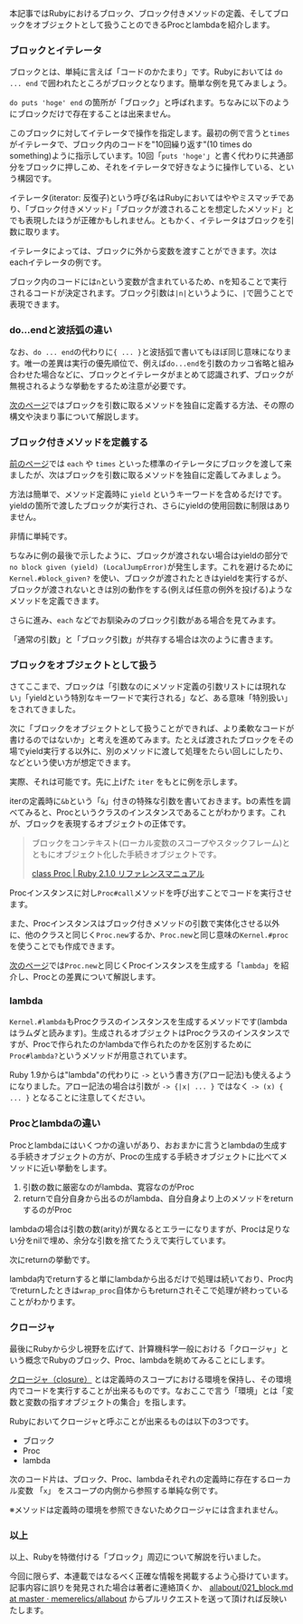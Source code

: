 本記事ではRubyにおけるブロック、ブロック付きメソッドの定義、そしてブロックをオブジェクトとして扱うことのできるProcとlambdaを紹介します。


### ブロックとイテレータ

ブロックとは、単純に言えば「コードのかたまり」です。Rubyにおいては `do ... end` で囲われたところがブロックとなります。簡単な例を見てみましょう。

<script src="https://gist.github.com/memerelics/f5b8c4de506e2674fcdd.js?file=times.rb"></script>

`do puts 'hoge' end` の箇所が「ブロック」と呼ばれます。ちなみに以下のようにブロックだけで存在することは出来ません。

<script src="https://gist.github.com/memerelics/f5b8c4de506e2674fcdd.js?file=do.rb"></script>

このブロックに対してイテレータで操作を指定します。最初の例で言うと`times`がイテレータで、ブロック内のコードを"10回繰り返す"(10 times do something)ように指示しています。10回「`puts 'hoge'`」と書く代わりに共通部分をブロックに押しこめ、それをイテレータで好きなように操作している、という構図です。

イテレータ(iterator: 反復子)という呼び名はRubyにおいてはややミスマッチであり、「ブロック付きメソッド」「ブロックが渡されることを想定したメソッド」とでも表現したほうが正確かもしれません。ともかく、イテレータはブロックを引数に取ります。

イテレータによっては、ブロックに外から変数を渡すことができます。次はeachイテレータの例です。

<script src="https://gist.github.com/memerelics/f5b8c4de506e2674fcdd.js?file=each.rb"></script>

ブロック内のコードには`n`という変数が含まれているため、nを知ることで実行されるコードが決定されます。ブロック引数は`|n|`というように、`|`で囲うことで表現できます。


### do...endと波括弧の違い

なお、`do ... end`の代わりに`{ ... }`と波括弧で書いてもほぼ同じ意味になります。唯一の差異は実行の優先順位で、例えば`do...end`を引数のカッコ省略と組み合わせた場合などに、ブロックとイテレータがまとめて認識されず、ブロックが無視されるような挙動をするため注意が必要です。

<script src="https://gist.github.com/memerelics/f5b8c4de506e2674fcdd.js?file=parentheses.rb"></script>


[次のページ](/gm/gc/447885/2/)ではブロックを引数に取るメソッドを独自に定義する方法、その際の構文や決まり事について解説します。

<div style="page-break-after: always"><span style="display: none">&nbsp;</span></div>


### ブロック付きメソッドを定義する

[前のページ](/gm/gc/447885/1/)では `each` や `times` といった標準のイテレータにブロックを渡して来ましたが、次はブロックを引数に取るメソッドを独自に定義してみましょう。

方法は簡単で、メソッド定義時に `yield` というキーワードを含めるだけです。yieldの箇所で渡したブロックが実行され、さらにyieldの使用回数に制限はありません。

<script src="https://gist.github.com/memerelics/f5b8c4de506e2674fcdd.js?file=yield.rb"></script>

非情に単純です。

ちなみに例の最後で示したように、ブロックが渡されない場合はyieldの部分で`no block given (yield) (LocalJumpError)`が発生します。これを避けるために `Kernel.#block_given?` を使い、ブロックが渡されたときはyieldを実行するが、ブロックが渡されないときは別の動作をする(例えば任意の例外を投げる)ようなメソッドを定義できます。

<script src="https://gist.github.com/memerelics/f5b8c4de506e2674fcdd.js?file=block_given.rb"></script>

さらに進み、`each` などでお馴染みのブロック引数がある場合を見てみます。

<script src="https://gist.github.com/memerelics/f5b8c4de506e2674fcdd.js?file=yield_with_args.rb"></script>

「通常の引数」と「ブロック引数」が共存する場合は次のように書きます。

<script src="https://gist.github.com/memerelics/f5b8c4de506e2674fcdd.js?file=yield_with_args2.rb"></script>



### ブロックをオブジェクトとして扱う

さてここまで、ブロックは「引数なのにメソッド定義の引数リストには現れない」「yieldという特別なキーワードで実行される」など、ある意味「特別扱い」をされてきました。

次に「ブロックをオブジェクトとして扱うことができれば、より柔軟なコードが書けるのではないか」と考えを進めてみます。たとえば渡されたブロックをその場でyield実行する以外に、別のメソッドに渡して処理をたらい回しにしたり、などという使い方が想定できます。

実際、それは可能です。先に上げた `iter` をもとに例を示します。

<script src="https://gist.github.com/memerelics/f5b8c4de506e2674fcdd.js?file=ampersand.rb"></script>

iterの定義時に`&b`という「`&`」付きの特殊な引数を書いておきます。bの素性を調べてみると、Procというクラスのインスタンスであることがわかります。これが、ブロックを表現するオブジェクトの正体です。

> ブロックをコンテキスト(ローカル変数のスコープやスタックフレーム)とともにオブジェクト化した手続きオブジェクトです。
>
> [class Proc | Ruby 2.1.0 リファレンスマニュアル](http://docs.ruby-lang.org/ja/2.1.0/class/Proc.html)

Procインスタンスに対し`Proc#call`メソッドを呼び出すことでコードを実行させます。

また、Procインスタンスはブロック付きメソッドの引数で実体化させる以外に、他のクラスと同じく`Proc.new`するか、`Proc.new`と同じ意味の`Kernel.#proc`を使うことでも作成できます。

<script src="https://gist.github.com/memerelics/f5b8c4de506e2674fcdd.js?file=proc.rb"></script>


[次のページ](/gm/gc/447885/3/)では`Proc.new`と同じくProcインスタンスを生成する「`lambda`」を紹介し、Procとの差異について解説します。

<div style="page-break-after: always"><span style="display: none">&nbsp;</span></div>


### lambda

`Kernel.#lambda`もProcクラスのインスタンスを生成するメソッドです(lambdaはラムダと読みます)。生成されるオブジェクトはProcクラスのインスタンスですが、Procで作られたのかlambdaで作られたのかを区別するために`Proc#lambda?`というメソッドが用意されています。

Ruby 1.9からは"lambda"の代わりに `->` という書き方(アロー記法)も使えるようになりました。アロー記法の場合は引数が `-> {|x| ... }` ではなく `-> (x) { ... }` となることに注意してください。

<script src="https://gist.github.com/memerelics/f5b8c4de506e2674fcdd.js?file=lambda.rb"></script>


### Procとlambdaの違い

Procとlambdaにはいくつかの違いがあり、おおまかに言うとlambdaの生成する手続きオブジェクトの方が、Procの生成する手続きオブジェクトに比べてメソッドに近い挙動をします。

1. 引数の数に厳密なのがlambda、寛容なのがProc
2. returnで自分自身から出るのがlambda、自分自身より上のメソッドをreturnするのがProc

<script src="https://gist.github.com/memerelics/f5b8c4de506e2674fcdd.js?file=arity.rb"></script>

lambdaの場合は引数の数(arity)が異なるとエラーになりますが、Procは足りない分をnilで埋め、余分な引数を捨てたうえで実行しています。

次にreturnの挙動です。

<script src="https://gist.github.com/memerelics/f5b8c4de506e2674fcdd.js?file=return.rb"></script>

lambda内でreturnすると単にlambdaから出るだけで処理は続いており、Proc内でreturnしたときは`wrap_proc`自体からもreturnされそこで処理が終わっていることがわかります。


### クロージャ

最後にRubyから少し視野を広げて、計算機科学一般における「クロージャ」という概念でRubyのブロック、Proc、lambdaを眺めてみることにします。

[クロージャ（closure）](http://ja.wikipedia.org/wiki/%E3%82%AF%E3%83%AD%E3%83%BC%E3%82%B8%E3%83%A3) とは定義時のスコープにおける環境を保持し、その環境内でコードを実行することが出来るものです。なおここで言う「環境」とは「変数と変数の指すオブジェクトの集合」を指します。

Rubyにおいてクロージャと呼ぶことが出来るものは以下の3つです。

* ブロック
* Proc
* lambda

次のコード片は、ブロック、Proc、lambdaそれぞれの定義時に存在するローカル変数 「`x`」 をスコープの内側から参照する単純な例です。

<script src="https://gist.github.com/memerelics/f5b8c4de506e2674fcdd.js?file=closure.rb"></script>

※メソッドは定義時の環境を参照できないためクロージャには含まれません。


### 以上

以上、Rubyを特徴付ける「ブロック」周辺について解説を行いました。

今回に限らず、本連載ではなるべく正確な情報を掲載するよう心掛けています。記事内容に誤りを発見された場合は著者に連絡頂くか、 [allabout/021_block.md at master · memerelics/allabout](https://github.com/memerelics/allabout/blob/master/articles/021_block.md) からプルリクエストを送って頂ければ反映いたします。
